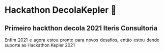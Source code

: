 # Hackathon DecolaKepler :rocket:
## Primeiro hackthon decola 2021 Iteris Consultoria
<p align="justify"> Enfim 2021 e agora estou pronto para novos desafios, então estou dando suporte ao Hackathon Kepler 2021 </p>
